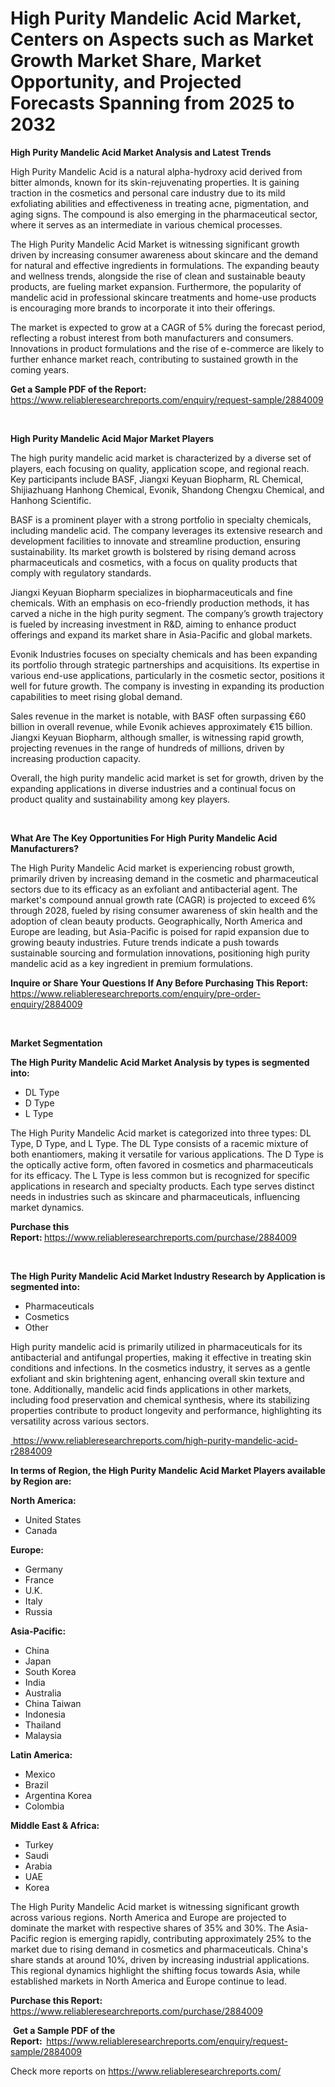 <p><h1>High Purity Mandelic Acid Market, Centers on Aspects such as Market Growth Market Share, Market Opportunity, and Projected Forecasts Spanning from 2025 to 2032</h1></p><p><strong>High Purity Mandelic Acid Market Analysis and Latest Trends</strong></p>
<p><p>High Purity Mandelic Acid is a natural alpha-hydroxy acid derived from bitter almonds, known for its skin-rejuvenating properties. It is gaining traction in the cosmetics and personal care industry due to its mild exfoliating abilities and effectiveness in treating acne, pigmentation, and aging signs. The compound is also emerging in the pharmaceutical sector, where it serves as an intermediate in various chemical processes.</p><p>The High Purity Mandelic Acid Market is witnessing significant growth driven by increasing consumer awareness about skincare and the demand for natural and effective ingredients in formulations. The expanding beauty and wellness trends, alongside the rise of clean and sustainable beauty products, are fueling market expansion. Furthermore, the popularity of mandelic acid in professional skincare treatments and home-use products is encouraging more brands to incorporate it into their offerings.</p><p>The market is expected to grow at a CAGR of 5% during the forecast period, reflecting a robust interest from both manufacturers and consumers. Innovations in product formulations and the rise of e-commerce are likely to further enhance market reach, contributing to sustained growth in the coming years.</p></p>
<p><strong>Get a Sample PDF of the Report:&nbsp;</strong> <a href="https://www.reliableresearchreports.com/enquiry/request-sample/2884009?utm_campaign=3090&utm_medium=2&utm_source=Github&utm_content=ia&utm_term=13032025&utm_id=high-purity-mandelic-acid">https://www.reliableresearchreports.com/enquiry/request-sample/2884009</a></p>
<p>&nbsp;</p>
<p><strong>High Purity Mandelic Acid Major Market Players</strong></p>
<p><p>The high purity mandelic acid market is characterized by a diverse set of players, each focusing on quality, application scope, and regional reach. Key participants include BASF, Jiangxi Keyuan Biopharm, RL Chemical, Shijiazhuang Hanhong Chemical, Evonik, Shandong Chengxu Chemical, and Hanhong Scientific.</p><p>BASF is a prominent player with a strong portfolio in specialty chemicals, including mandelic acid. The company leverages its extensive research and development facilities to innovate and streamline production, ensuring sustainability. Its market growth is bolstered by rising demand across pharmaceuticals and cosmetics, with a focus on quality products that comply with regulatory standards.</p><p>Jiangxi Keyuan Biopharm specializes in biopharmaceuticals and fine chemicals. With an emphasis on eco-friendly production methods, it has carved a niche in the high purity segment. The company’s growth trajectory is fueled by increasing investment in R&D, aiming to enhance product offerings and expand its market share in Asia-Pacific and global markets.</p><p>Evonik Industries focuses on specialty chemicals and has been expanding its portfolio through strategic partnerships and acquisitions. Its expertise in various end-use applications, particularly in the cosmetic sector, positions it well for future growth. The company is investing in expanding its production capabilities to meet rising global demand.</p><p>Sales revenue in the market is notable, with BASF often surpassing €60 billion in overall revenue, while Evonik achieves approximately €15 billion. Jiangxi Keyuan Biopharm, although smaller, is witnessing rapid growth, projecting revenues in the range of hundreds of millions, driven by increasing production capacity. </p><p>Overall, the high purity mandelic acid market is set for growth, driven by the expanding applications in diverse industries and a continual focus on product quality and sustainability among key players.</p></p>
<p>&nbsp;</p>
<p><strong>What Are The Key Opportunities For High Purity Mandelic Acid Manufacturers?</strong></p>
<p><p>The High Purity Mandelic Acid market is experiencing robust growth, primarily driven by increasing demand in the cosmetic and pharmaceutical sectors due to its efficacy as an exfoliant and antibacterial agent. The market's compound annual growth rate (CAGR) is projected to exceed 6% through 2028, fueled by rising consumer awareness of skin health and the adoption of clean beauty products. Geographically, North America and Europe are leading, but Asia-Pacific is poised for rapid expansion due to growing beauty industries. Future trends indicate a push towards sustainable sourcing and formulation innovations, positioning high purity mandelic acid as a key ingredient in premium formulations.</p></p>
<p><strong>Inquire or Share Your Questions If Any Before Purchasing This Report:</strong> <a href="https://www.reliableresearchreports.com/enquiry/pre-order-enquiry/2884009?utm_campaign=3090&utm_medium=2&utm_source=Github&utm_content=ia&utm_term=13032025&utm_id=high-purity-mandelic-acid">https://www.reliableresearchreports.com/enquiry/pre-order-enquiry/2884009</a></p>
<p>&nbsp;</p>
<p><strong>Market Segmentation</strong></p>
<p><strong>The High Purity Mandelic Acid Market Analysis by types is segmented into:</strong></p>
<p><ul><li>DL Type</li><li>D Type</li><li>L Type</li></ul></p>
<p><p>The High Purity Mandelic Acid market is categorized into three types: DL Type, D Type, and L Type. The DL Type consists of a racemic mixture of both enantiomers, making it versatile for various applications. The D Type is the optically active form, often favored in cosmetics and pharmaceuticals for its efficacy. The L Type is less common but is recognized for specific applications in research and specialty products. Each type serves distinct needs in industries such as skincare and pharmaceuticals, influencing market dynamics.</p></p>
<p><strong>Purchase this Report:&nbsp;</strong><a href="https://www.reliableresearchreports.com/purchase/2884009?utm_campaign=3090&utm_medium=2&utm_source=Github&utm_content=ia&utm_term=13032025&utm_id=high-purity-mandelic-acid">https://www.reliableresearchreports.com/purchase/2884009</a></p>
<p>&nbsp;</p>
<p><strong>The High Purity Mandelic Acid Market Industry Research by Application is segmented into:</strong></p>
<p><ul><li>Pharmaceuticals</li><li>Cosmetics</li><li>Other</li></ul></p>
<p><p>High purity mandelic acid is primarily utilized in pharmaceuticals for its antibacterial and antifungal properties, making it effective in treating skin conditions and infections. In the cosmetics industry, it serves as a gentle exfoliant and skin brightening agent, enhancing overall skin texture and tone. Additionally, mandelic acid finds applications in other markets, including food preservation and chemical synthesis, where its stabilizing properties contribute to product longevity and performance, highlighting its versatility across various sectors.</p></p>
<p><a href="https://www.reliableresearchreports.com/high-purity-mandelic-acid-r2884009?utm_campaign=3090&utm_medium=2&utm_source=Github&utm_content=ia&utm_term=13032025&utm_id=high-purity-mandelic-acid">&nbsp;https://www.reliableresearchreports.com/high-purity-mandelic-acid-r2884009</a></p>
<p><strong>In terms of Region, the High Purity Mandelic Acid Market Players available by Region are:</strong></p>
<p>
    <p> <strong> North America: </strong>
        <ul>
            <li>United States</li>
            <li>Canada</li>
        </ul>
        </p> 
    <p> <strong> Europe: </strong>
        <ul>
            <li>Germany</li>
            <li>France</li>
            <li>U.K.</li>
            <li>Italy</li>
            <li>Russia</li>
        </ul>
        </p> 
    <p> <strong> Asia-Pacific: </strong>
        <ul>
            <li>China</li>
            <li>Japan</li>
            <li>South Korea</li>
            <li>India</li>
            <li>Australia</li>
            <li>China Taiwan</li>
            <li>Indonesia</li>
            <li>Thailand</li>
            <li>Malaysia</li>
        </ul>
        </p> 
    <p> <strong> Latin America: </strong>
        <ul>
            <li>Mexico</li>
            <li>Brazil</li>
            <li>Argentina Korea</li>
            <li>Colombia</li>
        </ul>
        </p> 
    <p> <strong> Middle East & Africa: </strong>
        <ul>
            <li>Turkey</li>
            <li>Saudi</li>
            <li>Arabia</li>
            <li>UAE</li>
            <li>Korea</li>
        </ul>
    </p>
    </p>
<p><p>The High Purity Mandelic Acid market is witnessing significant growth across various regions. North America and Europe are projected to dominate the market with respective shares of 35% and 30%. The Asia-Pacific region is emerging rapidly, contributing approximately 25% to the market due to rising demand in cosmetics and pharmaceuticals. China's share stands at around 10%, driven by increasing industrial applications. This regional dynamics highlight the shifting focus towards Asia, while established markets in North America and Europe continue to lead.</p></p>
<p><strong>Purchase this Report: </strong><a href="https://www.reliableresearchreports.com/purchase/2884009?utm_campaign=3090&utm_medium=2&utm_source=Github&utm_content=ia&utm_term=13032025&utm_id=high-purity-mandelic-acid">https://www.reliableresearchreports.com/purchase/2884009</a></p>
<p>&nbsp;<strong>Get a Sample PDF of the Report:&nbsp;&nbsp;</strong><a href="https://www.reliableresearchreports.com/enquiry/request-sample/2884009?utm_campaign=3090&utm_medium=2&utm_source=Github&utm_content=ia&utm_term=13032025&utm_id=high-purity-mandelic-acid">https://www.reliableresearchreports.com/enquiry/request-sample/2884009</a></p>
<p><strong></strong></p>
<p>Check more reports on <a href="https://www.reliableresearchreports.com/?utm_campaign=3090&utm_medium=2&utm_source=Github&utm_content=ia&utm_term=13032025&utm_id=high-purity-mandelic-acid">https://www.reliableresearchreports.com/</a></p>